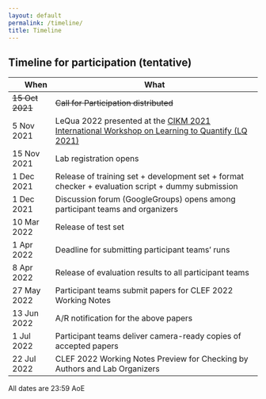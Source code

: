 ```yaml
---
layout: default
permalink: /timeline/
title: Timeline
---
```


## Timeline for participation (tentative)

| <img width=10/><img width=10/> **When**  <img width=10/><img width=10/> | **What** |
|---|---|
| ~~15 Oct 2021~~ | ~~Call for Participation distributed~~ | 
| 5 Nov 2021 | LeQua 2022 presented at the [CIKM 2021 International Workshop on Learning to Quantify (LQ 2021)](https://cikmlq2021.github.io/) | 
| 15 Nov 2021 | Lab registration opens | 
| 1 Dec 2021 | Release of training set + development set + format checker + evaluation script + dummy submission | 
| 1 Dec 2021 | Discussion forum (GoogleGroups) opens among participant teams and organizers | 
| 10 Mar 2022 | Release of test set | 
| 1 Apr 2022 | Deadline for submitting participant teams’ runs | 
| 8 Apr 2022 | Release of evaluation results to all participant teams |
| 27 May 2022 | Participant teams submit papers for CLEF 2022 Working Notes |
| 13 Jun 2022 | A/R notification for the above papers |
| 1 Jul 2022 | Participant teams deliver camera-ready copies of accepted papers |
| 22 Jul 2022 | CLEF 2022 Working Notes Preview for Checking by Authors and Lab Organizers |

All dates are 23:59 AoE

